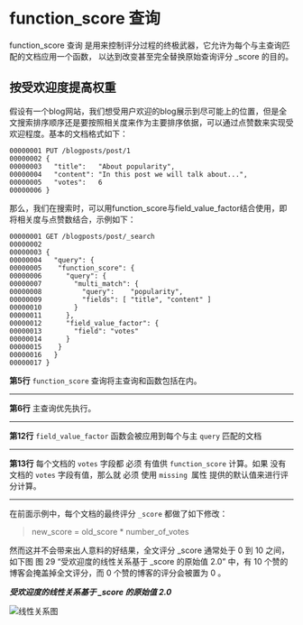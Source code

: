 # function_score 查询
function_score 查询 是用来控制评分过程的终极武器，它允许为每个与主查询匹配的文档应用一个函数， 以达到改变甚至完全替换原始查询评分 _score 的目的。

## 按受欢迎度提高权重
假设有一个blog网站，我们想受用户欢迎的blog展示到尽可能上的位置，但是全文搜索排序顺序还是要按照相关度来作为主要排序依据，可以通过点赞数来实现受欢迎程度。基本的文档格式如下：
```
00000001 PUT /blogposts/post/1
00000002 {
00000003   "title":   "About popularity",
00000004   "content": "In this post we will talk about...",
00000005   "votes":   6
00000006 }
```
那么，我们在搜索时，可以用function_score与field_value_factor结合使用，即将相关度与点赞数结合，示例如下：
```
00000001 GET /blogposts/post/_search
00000002 
00000003 {
00000004   "query": {
00000005 	"function_score": {
00000006 	  "query": { 
00000007 		"multi_match": {
00000008 		  "query":    "popularity",
00000009 		  "fields": [ "title", "content" ]
00000010 		}
00000011 	  },
00000012 	  "field_value_factor": { 
00000013 		"field": "votes" 
00000014 	  }
00000015 	}
00000016   }
00000017 }
```
**第5行** `function_score` 查询将主查询和函数包括在内。
***
**第6行** 主查询优先执行。
***
**第12行** `field_value_factor` 函数会被应用到每个与主 `query` 匹配的文档
***
**第13行** 每个文档的 `votes` 字段都 必须 有值供 `function_score` 计算。如果 没有 文档的 `votes` 字段有值，那么就 必须 使用 `missing `属性 提供的默认值来进行评分计算。
***
在前面示例中，每个文档的最终评分 `_score` 都做了如下修改：
> new_score = old_score * number_of_votes

然而这并不会带来出人意料的好结果，全文评分 _score 通常处于 0 到 10 之间，如下图 图 29 “受欢迎度的线性关系基于 _score 的原始值 2.0” 中，有 10 个赞的博客会掩盖掉全文评分，而 0 个赞的博客的评分会被置为 0 。

***受欢迎度的线性关系基于 _score 的原始值 2.0***

![线性关系图](https://www.elastic.co/guide/cn/elasticsearch/guide/cn/images/elas_1701.png)
